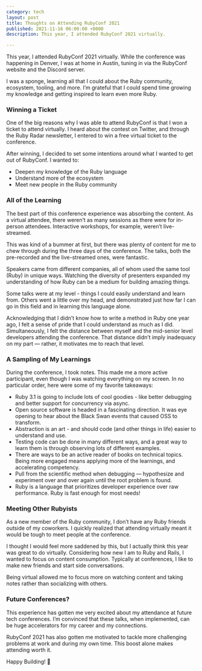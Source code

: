 ```yaml
---
category: tech
layout: post
title: Thoughts on Attending RubyConf 2021
published: 2021-11-16 06:00:00 +0000
description: This year, I attended RubyConf 2021 virtually.

---
```

This year, I attended RubyConf 2021 virtually. While the conference was happening in Denver, I was at home in Austin, tuning in via the RubyConf website and the Discord server.

I was a sponge, learning all that I could about the Ruby community, ecosystem, tooling, and more. I’m grateful that I could spend time growing my knowledge and getting inspired to learn even more Ruby.

### Winning a Ticket

One of the big reasons why I was able to attend RubyConf is that I won a ticket to attend virtually. I heard about the contest on Twitter, and through the Ruby Radar newsletter, I entered to win a free virtual ticket to the conference.

After winning, I decided to set some intentions around what I wanted to get out of RubyConf. I wanted to:

* Deepen my knowledge of the Ruby language
* Understand more of the ecosystem
* Meet new people in the Ruby community

### All of the Learning

The best part of this conference experience was absorbing the content. As a virtual attendee, there weren’t as many sessions as there were for in-person attendees. Interactive workshops, for example, weren’t live-streamed. 

This was kind of a bummer at first, but there was plenty of content for me to chew through during the three days of the conference. The talks, both the pre-recorded and the live-streamed ones, were fantastic. 

Speakers came from different companies, all of whom used the same tool (Ruby) in unique ways. Watching the diversity of presenters expanded my understanding of how Ruby can be a medium for building amazing things. 

Some talks were at my level - things I could easily understand and learn from. Others went a little over my head, and demonstrated just how far I can go in this field and in learning this language alone. 

Acknowledging that I didn’t know how to write a method in Ruby one year ago, I felt a sense of pride that I could understand as much as I did. Simultaneously, I felt the distance between myself and the mid-senior level developers attending the conference. That distance didn’t imply inadequacy on my part — rather, it motivates me to reach that level.

### A Sampling of My Learnings

During the conference, I took notes. This made me a more active participant, even though I was watching everything on my screen. In no particular order, here were some of my favorite takeaways:

* Ruby 3.1 is going to include lots of cool goodies - like better debugging and better support for concurrency via async.
* Open source software is headed in a fascinating direction. It was eye opening to hear about the Black Swan events that caused OSS to transform.
* Abstraction is an art - and should code (and other things in life) easier to understand and use.
* Testing code can be done in many different ways, and a great way to learn them is through observing lots of different examples.
* There are ways to be an active reader of books on technical topics. Being more engaged means applying more of the learnings, and accelerating competency.
* Pull from the scientific method when debugging — hypothesize and experiment over and over again until the root problem is found.
* Ruby is a language that prioritizes developer experience over raw performance. Ruby is fast enough for most needs!

### Meeting Other Rubyists

As a new member of the Ruby community, I don’t have any Ruby friends outside of my coworkers. I quickly realized that attending virtually meant it would be tough to meet people at the conference.

I thought I would feel more saddened by this, but I actually think this year was great to do virtually. Considering how new I am to Ruby and Rails, I wanted to focus on content consumption. Typically at conferences, I like to make new friends and start side conversations. 

Being virtual allowed me to focus more on watching content and taking notes rather than socializing with others. 

### Future Conferences?

This experience has gotten me very excited about my attendance at future tech conferences. I’m convinced that these talks, when implemented, can be huge accelerators for my career and my connections. 

RubyConf 2021 has also gotten me motivated to tackle more challenging problems at work and during my own time. This boost alone makes attending worth it.

Happy Building! 👋